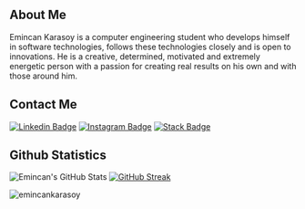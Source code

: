 ## About Me

Emincan Karasoy is a computer engineering student who develops himself in software technologies, follows these technologies closely and is open to innovations. He is a creative, determined, motivated and extremely energetic person with a passion for creating real results on his own and with those around him.

## Contact Me

[![Linkedin Badge](https://img.shields.io/badge/linkedin-gray?style=for-the-badge&logo=linkedin)](https://www.linkedin.com/in/emincankarasoy/)
[![Instagram Badge](https://img.shields.io/badge/instagram-gray?style=for-the-badge&logo=instagram)](https://www.instagram.com/emincankarasoy/)
[![Stack Badge](https://img.shields.io/badge/stackoverflow-gray?style=for-the-badge&logo=stackoverflow)](https://stackoverflow.com/users/15204920/emincan-karasoy?tab=profi)

## Github Statistics


![Emincan's GitHub Stats](https://github-readme-stats.vercel.app/api?username=emincankarasoy&show_icons=true)        [![GitHub Streak](http://github-readme-streak-stats.herokuapp.com?user=emincankarasoy&hide_border=true&date_format=M%20j%5B%2C%20Y%5D&border=63D8DD)](https://git.io/streak-stats)

<p align="left"> <img src="https://komarev.com/ghpvc/?username=emincankarasoy&label=Visitors&color=0e75b6&style=flat" alt="emincankarasoy" /> </p>


